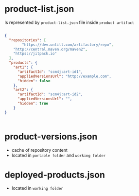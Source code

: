 # product-list.json

Is represented by `product-list.json` file inside `product artifact`

```json

{
  "repositories": [
        "https://dev.untill.com/artifactory/repo",
	"http://central.maven.org/maven2",
	"https://jitpack.io"
  ],
  "products": {
 	"art1": {
	  "artifactId": "scm4j:art-id1",
	  "appliedVersionsUrl": "http://example.com",
	  "hidden": false
	},
	"art2": {
	  "artifactId": "scm4j:art-id2",
	  "appliedVersionsUrl": "",
	  "hidden": true
  	}
}
  
 ```

# product-versions.json

- cache of repository content
- located in `portable folder` and  `working folder`

# deployed-products.json

- located in `working folder`

